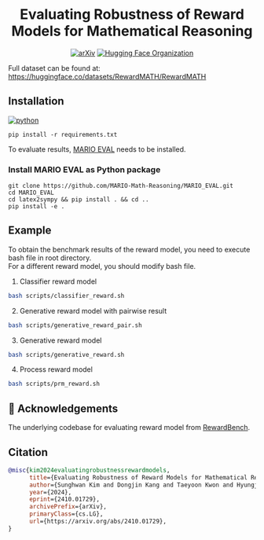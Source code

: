 <h1 align="center"> Evaluating Robustness of Reward Models for Mathematical Reasoning </h1>

<p align="center">
  <a href="https://arxiv.org/abs/2410.01729"><img src="https://img.shields.io/badge/arXiv-2410.01729-b31b1b.svg" alt="arXiv"></a>
  <a href="https://huggingface.co/RewardMATH"><img src="https://img.shields.io/badge/Hugging%20Face-Organization-ff9d00" alt="Hugging Face Organization"></a>
</p>

Full dataset can be found at: https://huggingface.co/datasets/RewardMATH/RewardMATH


## Installation

[![python](https://img.shields.io/badge/Python-3.10.14-3776AB.svg?style=flat&logo=python&logoColor=white)](https://www.python.org)
```shell
pip install -r requirements.txt
```

To evaluate results, [MARIO EVAL](https://github.com/MARIO-Math-Reasoning/MARIO_EVAL) needs to be installed. 
### Install MARIO EVAL as Python package
```shell
git clone https://github.com/MARIO-Math-Reasoning/MARIO_EVAL.git
cd MARIO_EVAL
cd latex2sympy && pip install . && cd ..
pip install -e .
```

## Example
To obtain the benchmark results of the reward model, you need to execute bash file in root directory.
<br>
For a different reward model, you should modify bash file.

1. Classifier reward model
```bash
bash scripts/classifier_reward.sh
```

2. Generative reward model with pairwise result
```bash
bash scripts/generative_reward_pair.sh
```

3. Generative reward model 
```bash
bash scripts/generative_reward.sh
```

4. Process reward model
```bash
bash scripts/prm_reward.sh
```

## 👏 Acknowledgements

The underlying codebase for evaluating reward model from [RewardBench](https://github.com/allenai/reward-bench).


## Citation

```bibtex
@misc{kim2024evaluatingrobustnessrewardmodels,
      title={Evaluating Robustness of Reward Models for Mathematical Reasoning}, 
      author={Sunghwan Kim and Dongjin Kang and Taeyoon Kwon and Hyungjoo Chae and Jungsoo Won and Dongha Lee and Jinyoung Yeo},
      year={2024},
      eprint={2410.01729},
      archivePrefix={arXiv},
      primaryClass={cs.LG},
      url={https://arxiv.org/abs/2410.01729}, 
}
```